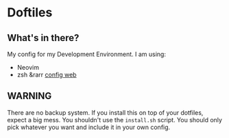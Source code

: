 #  Doftiles

## What's in there?

My config for my Development Environment.
I am using:

* Neovim
* zsh &rarr [config web](https://thevaluable.dev/zsh-install-configure/)

## WARNING

There are no backup system. If you install this on top of your dotfiles, expect a big mess.
You shouldn't use the `install.sh` script. You should only pick whatever you want and include it in your own config.

